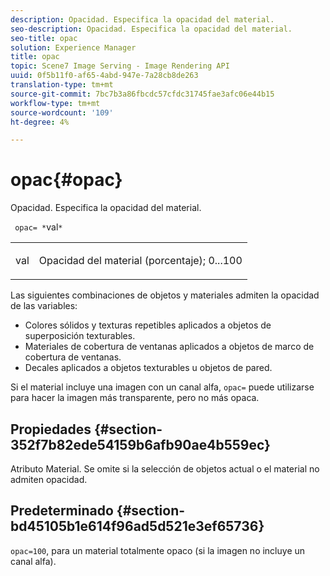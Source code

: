 ```yaml
---
description: Opacidad. Especifica la opacidad del material.
seo-description: Opacidad. Especifica la opacidad del material.
seo-title: opac
solution: Experience Manager
title: opac
topic: Scene7 Image Serving - Image Rendering API
uuid: 0f5b11f0-af65-4abd-947e-7a28cb8de263
translation-type: tm+mt
source-git-commit: 7bc7b3a86fbcdc57cfdc31745fae3afc06e44b15
workflow-type: tm+mt
source-wordcount: '109'
ht-degree: 4%

---
```



# opac{#opac}

Opacidad. Especifica la opacidad del material.

` opac= *`val`*`

<table id="simpletable_6AB8CD75F526469FBC9FEAE049792EF2"> 
 <tr class="strow"> 
  <td class="stentry"> <p> <span class="varname"> val  </span> </p> </td> 
  <td class="stentry"> <p>Opacidad del material (porcentaje); 0...100 </p> </td> 
 </tr> 
</table>

Las siguientes combinaciones de objetos y materiales admiten la opacidad de las variables:

* Colores sólidos y texturas repetibles aplicados a objetos de superposición texturables.
* Materiales de cobertura de ventanas aplicados a objetos de marco de cobertura de ventanas.
* Decales aplicados a objetos texturables u objetos de pared.

Si el material incluye una imagen con un canal alfa, `opac=` puede utilizarse para hacer la imagen más transparente, pero no más opaca.

## Propiedades {#section-352f7b82ede54159b6afb90ae4b559ec}

Atributo Material. Se omite si la selección de objetos actual o el material no admiten opacidad.

## Predeterminado {#section-bd45105b1e614f96ad5d521e3ef65736}

`opac=100`, para un material totalmente opaco (si la imagen no incluye un canal alfa).
